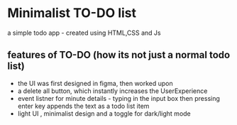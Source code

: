 # Minimalist TO-DO list

a simple todo app - created using HTML,CSS and Js

## features of TO-DO (how its not just a normal todo list)

- the UI was first designed in figma, then worked upon
- a delete all button, which instantly increases the UserExperience
- event listner for minute details - typing in the input box then pressing enter key appends the text as a todo list item
- light UI , minimalist design and a toggle for dark/light mode
